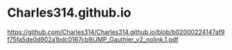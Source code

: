 # Charles314.github.io
https://github.com/Charles314/Charles314.github.io/blob/b02000224147af9f75fa5de0d902a1bdc0167cb9/JMP_Gauthier_v2_nolink.1.pdf
